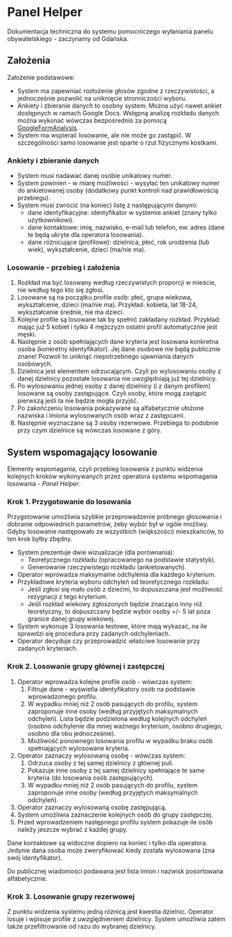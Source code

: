 Panel Helper
============

Dokumentacja techniczna do systemu pomocniczego wyłaniania panelu obywatelskiego - zaczynamy od Gdańska.

Założenia
---------

Założenie podstawowe:

* System ma zapewniać rozłożenie głosów zgodne z rzeczywistości, a jednocześnie pozwolić na uniknięcie stronniczości wyboru.
* Ankiety i zbieranie danych to osobny system. Można użyć nawet ankiet dostępnych w ramach Google Docs. Wstępną analizę rozkładu danych można wykonać wówczas bezpośrednio za pomocą [GoogleFormAnalysis](https://github.com/Eccenux/GoogleFormAnalysis).
* System ma wspierać losowanie, ale nie może go zastąpić. W szczególności samo losowanie jest oparte o rzut fizycznymi kostkami.

### Ankiety i zbieranie danych ###

* System musi nadawać danej osobie unikatowy numer.
* System powinien - w miarę możliwości - wysyłać ten unikatowy numer do ankietowanej osoby (dodatkowy punkt kontroli nad prawidłowością przebiegu).
* System musi zwrócić (na koniec) listę z następującymi danymi:
	* dane identyfikacyjne: identyfikator w systemie ankiet (znany tylko użytkownikowi).
	* dane kontaktowe: imię, nazwisko, e-mail lub telefon, ew. adres (dane te będą ukryte dla operatora losowania).
	* dane różnicujące (profilowe): dzielnica, płeć, rok urodzenia (lub wiek), wykształcenie, dzieci (ma/nie ma).

### Losowanie - przebieg i założenia ###

1. Rozkład ma być losowany według rzeczywistych proporcji w mieście, nie według tego kto się zgłosi.
2. Losowane są na początku profile osób: płeć, grupa wiekowa, wykształcenie, dzieci (ma/nie ma). Przykład: kobieta, lat 18-24, wykształcenie średnie, nie ma dzieci.
3. Kolejne profile są losowane tak by spełnić zakładany rozkład. Przykład: mając już 5 kobiet i tylko 4 mężczyzn ostatni profil automatycznie jest męski.
4. Następnie z osób spełniających dane kryteria jest losowana konkretna osoba (konkretny identyfikator). Jej dane osobowe nie będą publicznie znane! Pozwoli to uniknąć niepotrzebnego ujawniania danych osobowych.
5. Dzielnica jest elementem odrzucającym. Czyli po wylosowaniu osoby z danej dzielnicy pozostałe losowania nie uwzględniają już tej dzielnicy.
6. Po wylosowaniu jednej osoby z danej dzielnicy (i z danym profilem) losowane są osoby zastępujące. Czyli osoby, które mogą zastąpić pierwszą jeśli ta nie będzie mogła przyjść.
7. Po zakończeniu losowania pokazywane są alfabetycznie ułożone nazwiska i imiona wylosowanych osób wraz z zastępcami.
8. Następnie wyznaczane są 3 osoby rezerwowe. Przebiega to podobnie przy czym dzielnice są wówczas losowane z góry.

System wspomagający losowanie
-----------------------------

Elementy wspomagania, czyli przebieg losowania z punktu widzenia kolejnych kroków wykonywanych przez operatora systemu wspomagania losowania - *Panel Helper*.

### Krok 1. Przygotowanie do losowania ###

Przygotowanie umożliwia szybkie przeprowadzenie próbnego głosowania i dobranie odpowiednich parametrów, żeby wybór był w ogóle możliwy. Gdyby losowanie następowało ze wszystkich (większości) mieszkańców, to ten krok byłby zbędny.

* System prezentuje dwie wizualizacje (dla porównania):
	* Teoretycznego rozkładu (opracowanego na podstawie statystyk).
	* Generowanie rzeczywistego rozkładu (ankietowanych).
* Operator wprowadza maksymalne odchylenia dla każdego kryterium.
* Przykładowe kryteria wyboru odchyleń od teoretycznego rozkładu:
	* Jeśli zgłosi się mało osób z dziećmi, to dopuszczana jest możliwość rezygnacji z tego kryterium.
	* Jeśli rozkład wiekowy zgłoszonych będzie znacząco inny niż teoretyczny, to dopuszczany będzie wybór osoby +/- 5 lat poza granice danej grupy wiekowej.
* System wykonuje 3 losowania testowe, które mają wykazać, na ile sprawdzi się procedura przy zadanych odchyleniach.
* Operator decyduje czy przeprowadzić właściwe losowanie przy zadanych kryteriach.

### Krok 2. Losowanie grupy głównej i zastępczej ###

1. Operator wprowadza kolejne profile osób - wówczas system:
	1. Filtruje dane - wyświetla identyfikatory osób na podstawie wprowadzonego profilu.
	2. W wypadku mniej niż 2 osób pasujących do profilu, system zaproponuje inne osoby (według przyjętych maksymalnych odchyleń). Lista będzie podzielona według kolejnych odchyleń (osobno odchylenie dla mniej ważnego kryterium, osobno drugiego, osobno dla obu jednocześnie).
	3. Możliwość ponownego losowania profilu w wypadku braku osób spełniających wylosowane kryteria.
3. Operator zaznaczy wylosowaną osobę - wówczas system:
	1. Odrzuca osoby z tej samej dzielnicy z głównej puli.
	2. Pokazuje inne osoby z tej samej dzielnicy spełniające te same kryteria (do losowania osób zastępujących).
	3. W wypadku mniej niż 2 osób pasujących do profilu, system zaproponuje inne osoby (według przyjętych maksymalnych odchyleń).
4. Operator zaznaczy wylosowaną osobę zastępującą.
5. System umożliwia zaznaczenie kolejnych osób do grupy zastępczej.
6. Przed wprowadzeniem następnego profilu system pokazuje ile osób należy jeszcze wybrać z każdej grupy.

Dane kontaktowe są widoczne dopiero na koniec i tylko dla operatora. Jedynie dana osoba może zweryfikować kiedy została wylosowana (zna swój identyfikator).

Do publicznej wiadomości podawana jest lista imion i nazwisk posortowana alfabetycznie.

### Krok 3. Losowanie grupy rezerwowej ###

Z punktu widzenia systemu jedną różnicą jest kwestia dzielnic. Operator losuje i wpisuje profile z uwzględnieniem dzielnicy. System umożliwia zatem także przefiltrowanie od razu do wybranej dzielnicy. 
